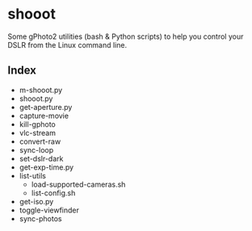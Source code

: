 # shooot
Some gPhoto2 utilities (bash & Python scripts) to help you control your DSLR from the Linux command line.

## Index
- m-shooot.py
- shooot.py
- get-aperture.py
- capture-movie
- kill-gphoto
- vlc-stream
- convert-raw
- sync-loop
- set-dslr-dark
- get-exp-time.py
- list-utils
	- load-supported-cameras.sh
	- list-config.sh
- get-iso.py
- toggle-viewfinder
- sync-photos

